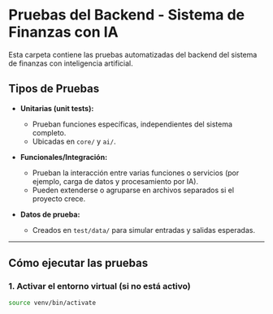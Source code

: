 # Pruebas del Backend - Sistema de Finanzas con IA

Esta carpeta contiene las pruebas automatizadas del backend del sistema de finanzas con inteligencia artificial.

## Tipos de Pruebas

- **Unitarias (unit tests):**
  - Prueban funciones específicas, independientes del sistema completo.
  - Ubicadas en `core/` y `ai/`.

- **Funcionales/Integración:**
  - Prueban la interacción entre varias funciones o servicios (por ejemplo, carga de datos y procesamiento por IA).
  - Pueden extenderse o agruparse en archivos separados si el proyecto crece.

- **Datos de prueba:**
  - Creados en `test/data/` para simular entradas y salidas esperadas.

---

## Cómo ejecutar las pruebas

### 1. Activar el entorno virtual (si no está activo)

```bash
source venv/bin/activate
